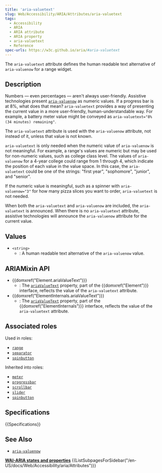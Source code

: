 ```yaml
---
title: 'aria-valuetext'
slug: Web/Accessibility/ARIA/Attributes/aria-valuetext
tags: 
  - Accessibility
  - ARIA
  - ARIA attribute
  - ARIA property
  - aria-valuetext
  - Reference
spec-urls: https://w3c.github.io/aria/#aria-valuetext
---
```


The `aria-valuetext` attribute defines the human readable text alternative of `aria-valuenow` for a range widget.

## Description

Numbers — even percentages — aren't always user-friendly. Assistive technologies present [`aria-valuenow`](/en-US/docs/Web/Accessibility/ARIA/Attributes/aria-valuenow) as numeric values. If a progress bar is at 8%, what does that mean? `aria-valuetext` provides a way of presenting the current value in a more user-friendly, human-understandable way. For example, a battery meter value might be conveyed as `aria-valuetext="8% (34 minutes) remaining"`.

The `aria-valuetext` attribute is used with the `aria-valuenow` attribute, not instead of it, unless that value is not known.

`aria-valuetext` is only needed when the numeric value of `aria-valuenow` is not meaningful. For example, a range's values are numeric but may be used for non-numeric values, such as college class level. The values of `aria-valuenow` for a 4-year college could range from 1 through 4, which indicate the position of each value in the value space. In this case, the `aria-valuetext` could be one of the strings: "first year", "sophomore", "junior", and "senior".

If the numeric value is meaningful, such as a spinner with `aria-valuenow="3"` for how many pizza slices you want to order, `aria-valuetext` is not needed.

When both the `aria-valuetext` and `aria-valuenow` are included, the `aria-valuetext` is announced. When there is no `aria-valuetext` attribute, assistive technologies will announce the `aria-valuenow` attribute for the current value.

## Values

- `<string>`
  - : A human readable text alternative of the `aria-valuenow` value.

## ARIAMixin API

- {{domxref("Element.ariaValueText")}}
  - : The  [`ariaValueText`](/en-US/docs/Web/API/Element/ariaValueText) property, part of the {{domxref("Element")}} interface, reflects the value of the `aria-valuetext` attribute.
- {{domxref("ElementInternals.ariaValueText")}}
  - : The  [`ariaValueText`](/en-US/docs/Web/API/ElementInternals/ariaValueText) property, part of the {{domxref("ElementInternals")}} interface, reflects the value of the `aria-valuetext` attribute.

## Associated roles

Used in roles:

- [`range`](/en-US/docs/Web/Accessibility/ARIA/Roles/range_role)
- [`separator`](/en-US/docs/Web/Accessibility/ARIA/Roles/separator_role)
- [`spinbutton`](/en-US/docs/Web/Accessibility/ARIA/Roles/spinbutton_role)

Inherited into roles:

- [`meter`](/en-US/docs/Web/Accessibility/ARIA/Roles/meter_role)
- [`progressbar`](/en-US/docs/Web/Accessibility/ARIA/Roles/progressbar_role)
- [`scrollbar`](/en-US/docs/Web/Accessibility/ARIA/Roles/scrollbar_role)
- [`slider`](/en-US/docs/Web/Accessibility/ARIA/Roles/slider_role)
- [`spinbutton`](/en-US/docs/Web/Accessibility/ARIA/Roles/spinbutton_role)

## Specifications

{{Specifications}}

## See Also

- [`aria-valuenow`](/en-US/docs/Web/Accessibility/ARIA/Attributes/aria-valuenow)

<section id="Quick_links">
<strong><a href="/en-US/docs/Web/Accessibility/ARIA/Attributes">WAI-ARIA states and properties</a></strong>
{{ListSubpagesForSidebar("/en-US/docs/Web/Accessibility/aria/Attributes")}}
</section>
